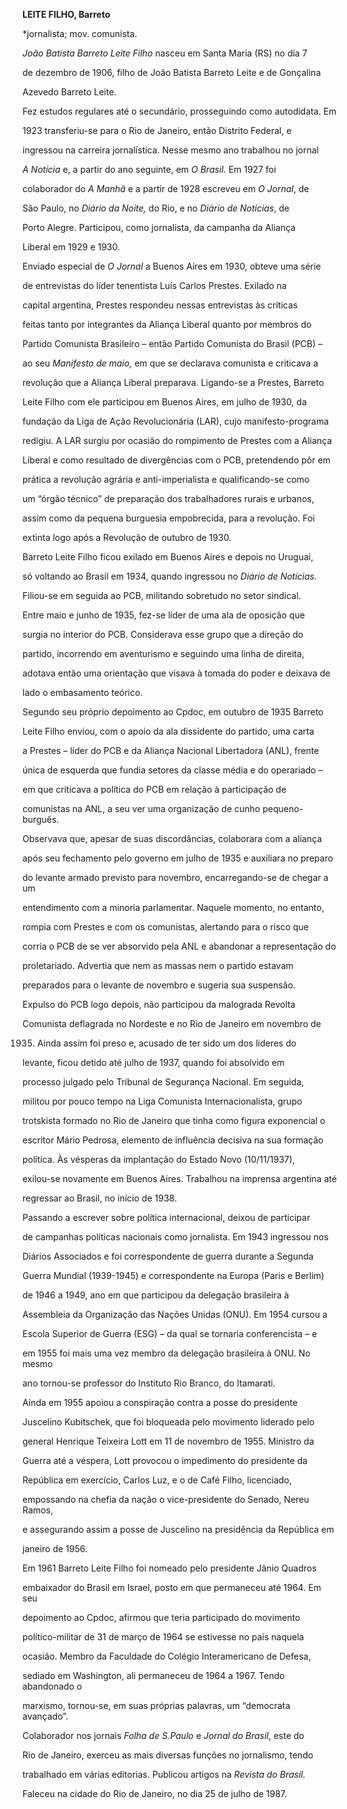**LEITE FILHO, Barreto**



\*jornalista; mov. comunista.



*João Batista Barreto Leite Filho* nasceu em Santa Maria (RS) no dia 7

de dezembro de 1906, filho de João Batista Barreto Leite e de Gonçalina

Azevedo Barreto Leite.



Fez estudos regulares até o secundário, prosseguindo como autodidata. Em

1923 transferiu-se para o Rio de Janeiro, então Distrito Federal, e

ingressou na carreira jornalística. Nesse mesmo ano trabalhou no jornal

*A Notícia* e, a partir do ano seguinte, em *O Brasil.* Em 1927 foi

colaborador do *A Manhã* e a partir de 1928 escreveu em *O Jornal*, de

São Paulo, no *Diário da Noite,* do Rio, e no *Diário de Notícias*, de

Porto Alegre. Participou, como jornalista, da campanha da Aliança

Liberal em 1929 e 1930.



Enviado especial de *O Jornal* a Buenos Aires em 1930, obteve uma série

de entrevistas do líder tenentista Luís Carlos Prestes. Exilado na

capital argentina, Prestes respondeu nessas entrevistas às críticas

feitas tanto por integrantes da Aliança Liberal quanto por membros do

Partido Comunista Brasileiro – então Partido Comunista do Brasil (PCB) –

ao seu *Manifesto de maio,* em que se declarava comunista e criticava a

revolução que a Aliança Liberal preparava. Ligando-se a Prestes, Barreto

Leite Filho com ele participou em Buenos Aires, em julho de 1930, da

fundação da Liga de Ação Revolucionária (LAR), cujo manifesto-programa

redigiu. A LAR surgiu por ocasião do rompimento de Prestes com a Aliança

Liberal e como resultado de divergências com o PCB, pretendendo pôr em

prática a revolução agrária e anti-imperialista e qualificando-se como

um “órgão técnico” de preparação dos trabalhadores rurais e urbanos,

assim como da pequena burguesia empobrecida, para a revolução. Foi

extinta logo após a Revolução de outubro de 1930.



Barreto Leite Filho ficou exilado em Buenos Aires e depois no Uruguai,

só voltando ao Brasil em 1934, quando ingressou no *Diário de Notícias.*

Filiou-se em seguida ao PCB, militando sobretudo no setor sindical.

Entre maio e junho de 1935, fez-se líder de uma ala de oposição que

surgia no interior do PCB. Considerava esse grupo que a direção do

partido, incorrendo em aventurismo e seguindo uma linha de direita,

adotava então uma orientação que visava à tomada do poder e deixava de

lado o embasamento teórico.



Segundo seu próprio depoimento ao Cpdoc, em outubro de 1935 Barreto

Leite Filho enviou, com o apoio da ala dissidente do partido, uma carta

a Prestes – líder do PCB e da Aliança Nacional Libertadora (ANL), frente

única de esquerda que fundia setores da classe média e do operariado –

em que criticava a política do PCB em relação à participação de

comunistas na ANL, a seu ver uma organização de cunho pequeno-burguês.

Observava que, apesar de suas discordâncias, colaborara com a aliança

após seu fechamento pelo governo em julho de 1935 e auxiliara no preparo

do levante armado previsto para novembro, encarregando-se de chegar a um

entendimento com a minoria parlamentar. Naquele momento, no entanto,

rompia com Prestes e com os comunistas, alertando para o risco que

corria o PCB de se ver absorvido pela ANL e abandonar a representação do

proletariado. Advertia que nem as massas nem o partido estavam

preparados para o levante de novembro e sugeria sua suspensão.



Expulso do PCB logo depois, não participou da malograda Revolta

Comunista deflagrada no Nordeste e no Rio de Janeiro em novembro de

1935. Ainda assim foi preso e, acusado de ter sido um dos líderes do

levante, ficou detido até julho de 1937, quando foi absolvido em

processo julgado pelo Tribunal de Segurança Nacional. Em seguida,

militou por pouco tempo na Liga Comunista Internacionalista, grupo

trotskista formado no Rio de Janeiro que tinha como figura exponencial o

escritor Mário Pedrosa, elemento de influência decisiva na sua formação

política. Às vésperas da implantação do Estado Novo (10/11/1937),

exilou-se novamente em Buenos Aires. Trabalhou na imprensa argentina até

regressar ao Brasil, no início de 1938.



Passando a escrever sobre política internacional, deixou de participar

de campanhas políticas nacionais como jornalista. Em 1943 ingressou nos

Diários Associados e foi correspondente de guerra durante a Segunda

Guerra Mundial (1939-1945) e correspondente na Europa (Paris e Berlim)

de 1946 a 1949, ano em que participou da delegação brasileira à

Assembleia da Organização das Nações Unidas (ONU). Em 1954 cursou a

Escola Superior de Guerra (ESG) – da qual se tornaria conferencista – e

em 1955 foi mais uma vez membro da delegação brasileira à ONU. No mesmo

ano tornou-se professor do Instituto Rio Branco, do Itamarati.



Ainda em 1955 apoiou a conspiração contra a posse do presidente

Juscelino Kubitschek, que foi bloqueada pelo movimento liderado pelo

general Henrique Teixeira Lott em 11 de novembro de 1955. Ministro da

Guerra até a véspera, Lott provocou o impedimento do presidente da

República em exercício, Carlos Luz, e o de Café Filho, licenciado,

empossando na chefia da nação o vice-presidente do Senado, Nereu Ramos,

e assegurando assim a posse de Juscelino na presidência da República em

janeiro de 1956.



Em 1961 Barreto Leite Filho foi nomeado pelo presidente Jânio Quadros

embaixador do Brasil em Israel, posto em que permaneceu até 1964. Em seu

depoimento ao Cpdoc, afirmou que teria participado do movimento

político-militar de 31 de março de 1964 se estivesse no país naquela

ocasião. Membro da Faculdade do Colégio Interamericano de Defesa,

sediado em Washington, ali permaneceu de 1964 a 1967. Tendo abandonado o

marxismo, tornou-se, em suas próprias palavras, um “democrata avançado”.



Colaborador nos jornais *Folha de S.Paulo* e *Jornal do Brasil*, este do

Rio de Janeiro, exerceu as mais diversas funções no jornalismo, tendo

trabalhado em várias editorias. Publicou artigos na *Revista do Brasil.*



Faleceu na cidade do Rio de Janeiro, no dia 25 de julho de 1987.




